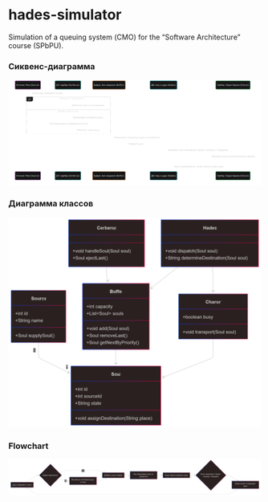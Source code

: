 # hades-simulator
Simulation of a queuing system (СМО) for the “Software Architecture” course (SPbPU).

### Сиквенс-диаграмма
![sequenceDiagram](docs/sequenceDiagram.png)

### Диаграмма классов
![classDiagram](docs/classDiagram.png)

### Flowchart
![flowchart](docs/flowchart.png)